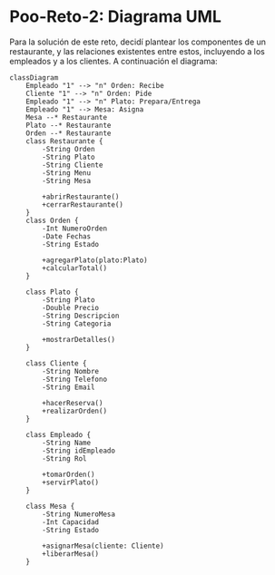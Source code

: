 # Poo-Reto-2: Diagrama UML
Para la solución de este reto, decidí plantear los componentes de un restaurante, y las relaciones existentes entre estos, incluyendo a los empleados y a los clientes. A continuación el diagrama: 

```mermaid
classDiagram
    Empleado "1" --> "n" Orden: Recibe
    Cliente "1" --> "n" Orden: Pide
    Empleado "1" --> "n" Plato: Prepara/Entrega
    Empleado "1" --> Mesa: Asigna
    Mesa --* Restaurante
    Plato --* Restaurante
    Orden --* Restaurante
    class Restaurante {
        -String Orden
        -String Plato
        -String Cliente
        -String Menu
        -String Mesa

        +abrirRestaurante()
        +cerrarRestaurante()
    }
    class Orden {
        -Int NumeroOrden
        -Date Fechas
        -String Estado

        +agregarPlato(plato:Plato)
        +calcularTotal()
    }

    class Plato {
        -String Plato
        -Double Precio
        -String Descripcion
        -String Categoria 

        +mostrarDetalles()
    }

    class Cliente {
        -String Nombre
        -String Telefono
        -String Email

        +hacerReserva()
        +realizarOrden()
    }

    class Empleado {
        -String Name
        -String idEmpleado
        -String Rol 

        +tomarOrden()
        +servirPlato()
    }

    class Mesa {
        -String NumeroMesa
        -Int Capacidad
        -String Estado

        +asignarMesa(cliente: Cliente)
        +liberarMesa() 
    }
```

